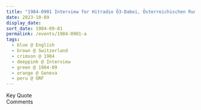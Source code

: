 ```yaml
---
title: "1984-0901 Interview for Hitradio Ö3-Dabei, Österreichischen Rundfunks (ORF), Geneva (likely around), Switzerland (Broadcasted on 0902)"
date: 2023-10-09
display_date: 
sort_date: 1984-09-01
permalink: /events/1984-0901-a
tags:
  - blue @ English
  - brown @ Switzerland
  - crimson @ 1984
  - deeppink @ Interview
  - green @ 1984-09
  - orange @ Geneva
  - peru @ ORF
---
```


<wave-list>
  <list-title color="green" width="75">Key Quote</list-title>
  <list-item color="BlanchedAlmond"  width="200"></list-item>
  <list-item color="Lavender"></list-item>
  <list-item color="BlanchedAlmond"></list-item>
</wave-list>

<br>

<wave-list>
  <list-title color="green" width="75">Comments</list-title>
  <list-item color="BlanchedAlmond"  width="200"></list-item>
  <list-item color="Lavender"></list-item>
  <list-item color="BlanchedAlmond"></list-item>
</wave-list>